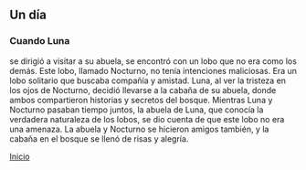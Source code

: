 ## Un día
### Cuando Luna

se dirigió a visitar a su abuela, se encontró con un lobo que no era como los 
demás. Este lobo, llamado Nocturno, no tenía intenciones maliciosas. Era un lobo solitario que 
buscaba compañía y amistad. Luna, al ver la tristeza en los ojos de Nocturno, decidió llevarse a la 
cabaña de su abuela, donde ambos compartieron historias y secretos del bosque.
Mientras Luna y Nocturno pasaban tiempo juntos, la abuela de Luna, que conocía la verdadera 
naturaleza de los lobos, se dio cuenta de que este lobo no era una amenaza. La abuela y Nocturno se 
hicieron amigos también, y la cabaña en el bosque se llenó de risas y alegría.

[Inicio](Inicio.md)

